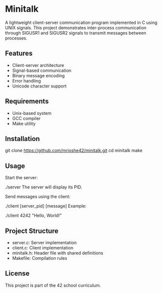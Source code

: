 # Minitalk

A lightweight client-server communication program implemented in C using UNIX signals. This project demonstrates inter-process communication through SIGUSR1 and SIGUSR2 signals to transmit messages between processes.

## Features
- Client-server architecture
- Signal-based communication
- Binary message encoding
- Error handling
- Unicode character support

## Requirements
- Unix-based system
- GCC compiler
- Make utility

## Installation

git clone https://github.com/mrioshe42/minitalk.git
cd minitalk
make

## Usage
Start the server:

./server
The server will display its PID.

Send messages using the client:

./client [server_pid] [message]
Example:

./client 4242 "Hello, World!"

## Project Structure
- server.c: Server implementation
- client.c: Client implementation
- minitalk.h: Header file with shared definitions
- Makefile: Compilation rules

## License
This project is part of the 42 school curriculum.

